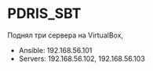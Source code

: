 # PDRIS_SBT

Поднял три сервера на VirtualBox, 
- Ansible: 192.168.56.101
- Servers: 192.168.56.102, 192.168.56.103

